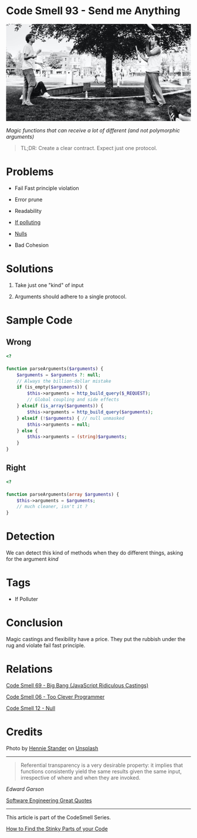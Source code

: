# Code Smell 93 - Send me Anything

![Code Smell 93 - Send me Anything](Code%20Smell%2093%20-%20Send%20me%20Anything.jpg)

*Magic functions that can receive a lot of different (and not polymorphic arguments)*

> TL;DR: Create a clear contract. Expect just one protocol.

# Problems

- Fail Fast principle violation

- Error prune

- Readability

- [If polluting](https://github.com/mcsee/Software-Design-Articles/tree/main/Articles/Theory/How%20to%20Get%20Rid%20of%20Annoying%20IFs%20Forever/readme.md)

- [Nulls](https://github.com/mcsee/Software-Design-Articles/tree/main/Articles/Theory/Null%20-%20The%20Billion%20Dollar%20Mistake/readme.md)

- Bad Cohesion

# Solutions

1. Take just one "kind" of input

2. Arguments should adhere to a single protocol.

# Sample Code

## Wrong

[Gist Url]: # (https://gist.github.com/mcsee/d6efbffa513dae1c59059439c64eea1b)
```php
<?

function parseArguments($arguments) {
    $arguments = $arguments ?: null;
    // Always the billion-dollar mistake
    if (is_empty($arguments)) {
        $this->arguments = http_build_query($_REQUEST);
        // Global coupling and side effects
    } elseif (is_array($arguments)) {
        $this->arguments = http_build_query($arguments);
    } elseif (!$arguments) { // null unmasked
        $this->arguments = null;
    } else {
        $this->arguments = (string)$arguments;
    }
}
```

## Right

[Gist Url]: # (https://gist.github.com/mcsee/7876a9b6bacf55a72abcaf5e2ca2e008)
```php
<?

function parseArguments(array $arguments) {
    $this->arguments = $arguments;
    // much cleaner, isn't it ?
}
```

# Detection

We can detect this kind of methods when they do different things, asking for the argument *kind*

# Tags

- If Polluter

# Conclusion

Magic castings and flexibility have a price. They put the rubbish under the rug and violate fail fast principle.

# Relations

[Code Smell 69 - Big Bang (JavaScript Ridiculous Castings)](https://github.com/mcsee/Software-Design-Articles/tree/main/Articles/Code%20Smells/Code%20Smell%2069%20-%20Big%20Bang%20(JavaScript%20Ridiculous%20Castings)/readme.md)

[Code Smell 06 - Too Clever Programmer](https://github.com/mcsee/Software-Design-Articles/tree/main/Articles/Code%20Smells/Code%20Smell%2006%20-%20Too%20Clever%20Programmer/readme.md)

[Code Smell 12 - Null](https://github.com/mcsee/Software-Design-Articles/tree/main/Articles/Code%20Smells/Code%20Smell%2012%20-%20Null/readme.md)

# Credits

Photo by [Hennie Stander](https://unsplash.com/@henniestander) on [Unsplash](https://unsplash.com/s/photos/juggler)
  

* * *

> Referential transparency is a very desirable property: it implies that functions consistently yield the same results given the same input, irrespective of where and when they are invoked.

_Edward Garson_
 
[Software Engineering Great Quotes](https://github.com/mcsee/Software-Design-Articles/tree/main/Articles/Quotes/Software%20Engineering%20Great%20Quotes/readme.md)

* * *

This article is part of the CodeSmell Series.

[How to Find the Stinky Parts of your Code](https://github.com/mcsee/Software-Design-Articles/tree/main/Articles/Code%20Smells/How%20to%20Find%20the%20Stinky%20parts%20of%20your%20Code/readme.md)